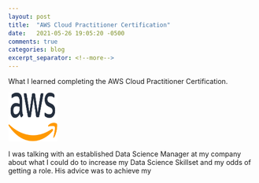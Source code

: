 ```yaml
---
layout: post
title:  "AWS Cloud Practitioner Certification"
date:   2021-05-26 19:05:20 -0500
comments: true
categories: blog
excerpt_separator: <!--more-->
---
```


What I learned completing the AWS Cloud Practitioner Certification.
<!--more-->

<img src="docs/_includes/1200px-Amazon_Web_Services_Logo.svg.png" style="height: 100px; width:100px;"/>

I was talking with an established Data Science Manager at my company about what I could do to increase my Data Science Skillset and my odds of getting a role. His advice was to achieve my
